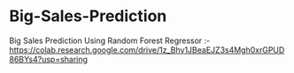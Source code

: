 # Big-Sales-Prediction
Big Sales Prediction Using Random Forest Regressor :- https://colab.research.google.com/drive/1z_Bhy1JBeaEJZ3s4Mgh0xrGPUD86BYs4?usp=sharing
